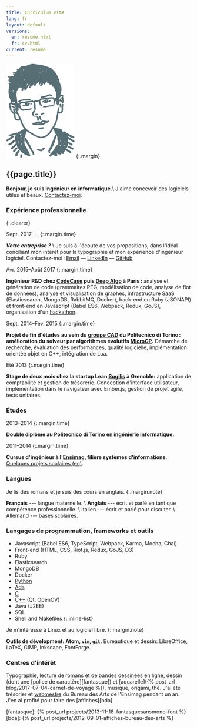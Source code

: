 ```yaml
---
title: Curriculum vitæ
lang: fr
layout: default
versions:
  en: resume.html
  fr: cv.html
current: resume
---
```


![Photo](/public/tete.svg)
{:.margin}

{{page.title}}
------

**Bonjour, je suis ingénieur en informatique.**\\
J'aime concevoir des logiciels utiles et beaux.
<a href="mailto:&#106;&#097;&#110;&#121;&#046;&#098;&#101;&#108;&#108;&#117;&#122;&#064;&#104;&#111;&#116;&#109;&#097;&#105;&#108;&#046;&#102;&#114;">Contactez-moi</a>.

### Expérience professionnelle
{:.clearer}

Sept. 2017–…
{:.margin.time}

***Votre entreprise ?*** \\
Je suis à l'écoute de vos propositions, dans l'idéal conciliant mon intérêt pour
la typographie et mon expérience d'ingénieur logiciel. Contactez-moi :
<a href="mailto:&#106;&#097;&#110;&#121;&#046;&#098;&#101;&#108;&#108;&#117;&#122;&#064;&#104;&#111;&#116;&#109;&#097;&#105;&#108;&#046;&#102;&#114;">Email</a>&nbsp;—&nbsp;<a href="http://www.linkedin.com/pub/jany-belluz/79/ba5/16b">LinkedIn</a>&nbsp;—&nbsp;<a href="https://github.com/belluzj">GitHub</a>

Avr. 2015–Août 2017
{:.margin.time}

**Ingénieur R&D chez [CodeCase](http://codecasesoftware.com/) puis
[Deep Algo](https://www.deepalgo.com/) à Paris :** analyse et génération de code
(grammaires PEG, modélisation de code, analyse de flot de données), analyse et
visualisation de graphes, infrastructure SaaS (Elasticsearch, MongoDB, RabbitMQ,
Docker), back-end en Ruby (JSONAPI) et front-end en Javascript (Babel ES6,
Webpack, Redux, GoJS), organisation d'un
[hackathon](https://github.com/DeepAlgo/HackathonJune2017).

Sept. 2014–Fév. 2015
{:.margin.time}

**Projet de fin d'études au sein du [groupe CAD](http://www.cad.polito.it/) du Politecnico di
Torino : amélioration du solveur par algorithmes évolutifs
[MicroGP](http://ugp3.sourceforge.net/).** Démarche de recherche, évaluation
des performances, qualité logicielle, implémentation orientée objet en C++,
intégration de Lua.

Été 2013
{:.margin.time}

**Stage de deux mois chez la startup Lean [Sogilis](http://sogilis.com/) à
Grenoble:** application de comptabilité et gestion de trésorerie. Conception
d'interface utilisateur, implémentation dans le navigateur avec Ember.js,
gestion de projet agile, tests unitaires.

### Études

2013–2014
{:.margin.time}

**Double diplôme au [Politecnico di Torino](http://www.polito.it) en
ingénierie informatique.**

2011–2014
{:.margin.time}

**Cursus d'ingénieur à l'[Ensimag](http://ensimag.grenoble-inp.fr), filière
systèmes d'informations.** [Quelques projets scolaires (en)](projects.html#school).

### Langues

Je lis des romans et je suis des cours en anglais.
{:.margin.note}

**Français** --- langue maternelle. \\
**Anglais** --- écrit et parlé en tant que compétence professionnelle. \\
Italien --- écrit et parlé pour discuter. \\
Allemand --- bases scolaires.



### Langages de programmation, frameworks et outils

* Javascript (Babel ES6, TypeScript, Webpack, Karma, Mocha, Chai)
* Front-end (HTML, CSS, Riot.js, Redux, GoJS, D3)
* Ruby
* Elasticsearch
* MongoDB
* Docker
* <a href="{% post_url projects/2013-06-14-robair %}" title="Example project: a robot">Python</a>
* <a href="{% post_url projects/2013-01-15-compiler-for-java-subset %}" title="Example project: a compiler">Ada</a>
* <a href="{% post_url projects/2012-12-10-various-c-projects %}" title="Example project: a shell">C</a>
* <a href="{% post_url projects/2013-06-12-AgileTouch-distributed-scrum %}" title="Example project: augmented agile backlog">C++</a> (Qt, OpenCV)
* Java (J2EE)
* SQL
* Shell and Makefiles
{:.inline-list}

Je m'intéresse à Linux et au logiciel libre.
{:.margin.note}

**Outils de dévelopment: Atom, `vim`, `git`.**
Bureautique et dessin: LibreOffice, LaTeX, GIMP, Inkscape, FontForge.

### Centres d'intérêt

Typographie, lecture de romans et de bandes dessinées en ligne, dessin
(dont une [police de caractère][fantasque]) et
[aquarelle]({% post_url blog/2017-07-04-carnet-de-voyage %}),
musique, origami, thé.
J'ai été trésorier et [webmestre](http://bda.ensimag.fr) du Bureau des Arts de
l'Ensimag pendant un an. J'en ai profité pour faire des [affiches][bda].

[fantasque]: {% post_url projects/2013-11-18-fantasquesansmono-font %}
[bda]: {% post_url projects/2012-09-01-affiches-bureau-des-arts %}
